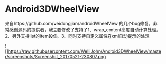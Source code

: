 # Android3DWheelView
来自https://github.com/weidongjian/androidWheelView 的几个bug修复，非常感谢源码的提供者，我主要修改了支持了1、wrap_content高度自动计算处理。2、另外支持list的item设值。3、同时支持自定义属性在xml自动提示的处理

![]https://raw.githubusercontent.com/WelliJohn/Android3DWheelView/master/screenshots/Screenshot_20170521-230807.png
